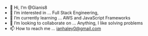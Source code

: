 - 👋 Hi, I’m @Gianis8
- 👀 I’m interested in ... Full Stack Engineering, 
- 🌱 I’m currently learning ... AWS and JavaScript Frameworks
- 💞️ I’m looking to collaborate on ... Anything, I like solving problems
- 📫 How to reach me ... ianhaley0@gmail.com

<!---
Gianis8/Gianis8 is a ✨ special ✨ repository because its `README.md` (this file) appears on your GitHub profile.
You can click the Preview link to take a look at your changes.
--->
